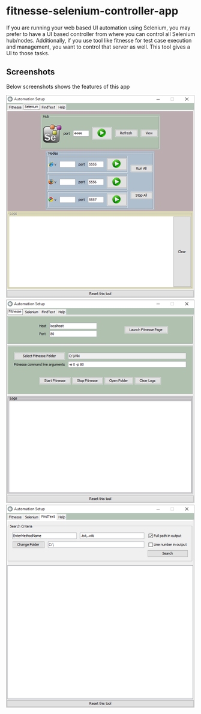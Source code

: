# fitnesse-selenium-controller-app

If you are running your web based UI automation using Selenium, you may prefer to have a UI based controller from where you can control all Selenium hub/nodes. Additionally, if you use tool like fitnesse for test case execution and management, you want to control that server as well. This tool gives a UI to those tasks.

## Screenshots

Below screenshots shows the features of this app

![alt_tag](https://github.com/suratdas/fitnesse-selenium-controller-app/blob/master/selenium_tab.png)
![alt_tag](https://github.com/suratdas/fitnesse-selenium-controller-app/blob/master/fitnesse_tab.png)
![alt_tag](https://github.com/suratdas/fitnesse-selenium-controller-app/blob/master/find_method.png)
